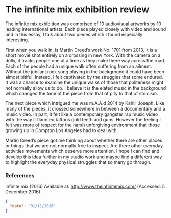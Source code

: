 # The infinite mix exhibition review

The infinite mix exhibition was comprised of 10 audiovisual artworks by 10 leading international artists. Each piece played closely with video and sound and in this essay, I talk about two pieces which I found especially interesting.

First when you walk in, is Martin Creed’s work No. 1701 from 2013. It is a short movie shot entirely on a crossing in new York. With the camera on a dolly, it tracks people one at a time as they make there way across the road. Each of the people had a unique walk often suffering from an ailment. Without the jubilant rock song playing in the background it could have been almost pitiful. Instead, I felt captivated by the struggles that some endured. It was a chance to examine the unique walks of those that politeness might not normally allow us to do. I believe it is the elated music in the background which changed the tone of the piece from that of pity to that of stoicism.

The next piece which intrigued me was m.A.A.d 2014 by Kahlil Joseph. Like many of the pieces, it crossed somewhere in between a documentary and a music video. In part, it felt like a contemporary gangster rap music video with the way it flaunted tattoos gold teeth and guns. However the feeling I felt was more of respect for the harsh unforgiving environment that those growing up in Compton Los Angeles had to deal with.

Martin Creed’s piece got me thinking about whether there are other places or things that we are not normally free to inspect. Are there other everyday activities movements which deserve more attention. I hope I can find and develop this idea further in my studio work and maybe find a different way to highlight the everyday physical struggles that so many go through.

### References

 infinite mix (2016) Available at: http://www.theinfinitemix.com/ (Accessed: 5 December 2016).

```json
{
  "date": "01/11/2016"
}
```

